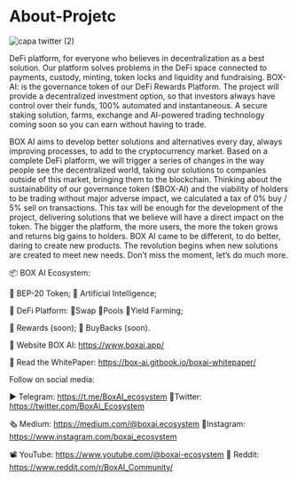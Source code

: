 # About-Projetc
![capa twitter (2)](https://user-images.githubusercontent.com/129009245/228394104-7cc013f1-bfdc-4d8b-9825-0c6dc9d0ea1e.png)

DeFi platform, for everyone who believes in decentralization as a best solution. Our platform solves problems in the DeFi space connected to payments, custody, minting, token locks and liquidity and fundraising.
BOX-AI: is the governance token of our DeFi Rewards Platform. The project will provide a decentralized investment option, so that investors always have control over their funds, 100% automated and instantaneous. A secure staking solution, farms, exchange and AI-powered trading technology coming soon so you can earn without having to trade.

BOX AI aims to develop better solutions and alternatives every day, always improving processes, to add to the cryptocurrency market. Based on a complete DeFi platform, we will trigger a series of changes in the way people see the decentralized world, taking our solutions to companies outside of this market, bringing them to the blockchain.
Thinking about the sustainability of our governance token ($BOX-AI) and the viability of holders to be trading without major adverse impact, we calculated a tax of 0% buy / 5% sell on transactions. This tax will be enough for the development of the project, delivering solutions that we believe will have a direct impact on the token. The bigger the platform, the more users, the more the token grows and returns big gains to holders.
BOX AI came to be different, to do better, daring to create new products. The revolution begins when new solutions are created to meet new needs. Don’t miss the moment, let’s do much more.

📦 BOX AI Ecosystem:

🔵 BEP-20 Token;
🔵 Artificial Intelligence;

🔵 DeFi Platform:
🔹Swap 🔹Pools 🔹Yield Farming;

🔵 Rewards (soon);
🔵 BuyBacks (soon).

🔵 Website BOX AI: https://www.boxai.app/

📃 Read the WhitePaper: https://box-ai.gitbook.io/boxai-whitepaper/

Follow on social media:

▶️ Telegram: https://t.me/BoxAI_ecosystem
🔹Twitter: https://twitter.com/BoxAi_Ecosystem

🗞 Medium: https://medium.com/@boxai.ecosystem
📱Instagram: https://www.instagram.com/boxai_ecosystem

📽 YouTube: https://www.youtube.com/@boxai-ecosystem
🤖 Reddit: https://www.reddit.com/r/BoxAI_Community/

